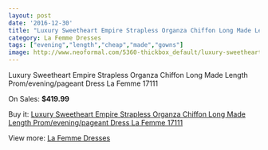 ```yaml
---
layout: post
date: '2016-12-30'
title: "Luxury Sweetheart Empire Strapless Organza Chiffon Long Made Length Prom/evening/pageant Dress La Femme 17111"
category: La Femme Dresses
tags: ["evening","length","cheap","made","gowns"]
image: http://www.neoformal.com/5360-thickbox_default/luxury-sweetheart-empire-strapless-organza-chiffon-long-made-length-prom-evening-pageant-dress-la-femme-17111.jpg
---
```

Luxury Sweetheart Empire Strapless Organza Chiffon Long Made Length Prom/evening/pageant Dress La Femme 17111

On Sales: **$419.99**
<a href="https://www.neoformal.com/en/la-femme-dresses/1964-luxury-sweetheart-empire-strapless-organza-chiffon-long-made-length-prom-evening-pageant-dress-la-femme-17111.html"><amp-img layout="responsive" width="600" height="600" src="//www.neoformal.com/5360-thickbox_default/luxury-sweetheart-empire-strapless-organza-chiffon-long-made-length-prom-evening-pageant-dress-la-femme-17111.jpg" alt="Luxury Sweetheart Empire Strapless Organza Chiffon Long Made Length Prom/evening/pageant Dress La Femme 17111 0" /></a>
<a href="https://www.neoformal.com/en/la-femme-dresses/1964-luxury-sweetheart-empire-strapless-organza-chiffon-long-made-length-prom-evening-pageant-dress-la-femme-17111.html"><amp-img layout="responsive" width="600" height="600" src="//www.neoformal.com/5361-thickbox_default/luxury-sweetheart-empire-strapless-organza-chiffon-long-made-length-prom-evening-pageant-dress-la-femme-17111.jpg" alt="Luxury Sweetheart Empire Strapless Organza Chiffon Long Made Length Prom/evening/pageant Dress La Femme 17111 1" /></a>
<a href="https://www.neoformal.com/en/la-femme-dresses/1964-luxury-sweetheart-empire-strapless-organza-chiffon-long-made-length-prom-evening-pageant-dress-la-femme-17111.html"><amp-img layout="responsive" width="600" height="600" src="//www.neoformal.com/5362-thickbox_default/luxury-sweetheart-empire-strapless-organza-chiffon-long-made-length-prom-evening-pageant-dress-la-femme-17111.jpg" alt="Luxury Sweetheart Empire Strapless Organza Chiffon Long Made Length Prom/evening/pageant Dress La Femme 17111 2" /></a>
<a href="https://www.neoformal.com/en/la-femme-dresses/1964-luxury-sweetheart-empire-strapless-organza-chiffon-long-made-length-prom-evening-pageant-dress-la-femme-17111.html"><amp-img layout="responsive" width="600" height="600" src="//www.neoformal.com/5363-thickbox_default/luxury-sweetheart-empire-strapless-organza-chiffon-long-made-length-prom-evening-pageant-dress-la-femme-17111.jpg" alt="Luxury Sweetheart Empire Strapless Organza Chiffon Long Made Length Prom/evening/pageant Dress La Femme 17111 3" /></a>

Buy it: [Luxury Sweetheart Empire Strapless Organza Chiffon Long Made Length Prom/evening/pageant Dress La Femme 17111](https://www.neoformal.com/en/la-femme-dresses/1964-luxury-sweetheart-empire-strapless-organza-chiffon-long-made-length-prom-evening-pageant-dress-la-femme-17111.html "Luxury Sweetheart Empire Strapless Organza Chiffon Long Made Length Prom/evening/pageant Dress La Femme 17111")

View more: [La Femme Dresses](https://www.neoformal.com/en/16-la-femme-dresses "La Femme Dresses")